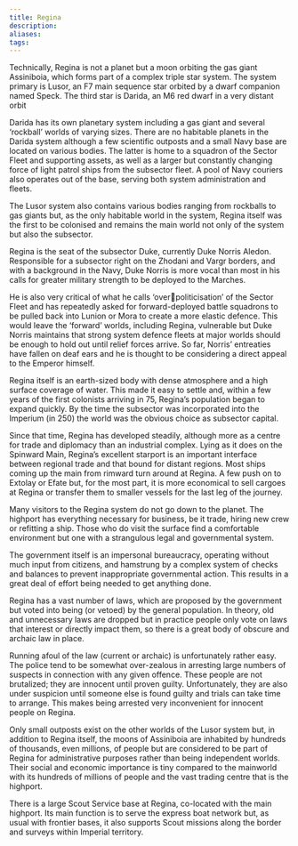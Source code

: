 ```yaml
---
title: Regina
description: 
aliases: 
tags:
---
```

Technically, Regina is not a planet but a moon orbiting the gas giant Assiniboia, which forms part of a complex triple star system. The system primary is Lusor, an F7 main sequence star orbited by a dwarf companion named Speck. The third star is Darida, an M6 red dwarf in a very distant orbit

Darida has its own planetary system including a gas giant and several ‘rockball’ worlds of varying sizes. There are no habitable planets in the Darida system although a few scientific outposts and a small Navy base are located on various bodies. The latter is home to a squadron of the Sector Fleet and supporting assets, as well as a larger but constantly changing force of light patrol ships from the subsector fleet. A pool of Navy couriers also operates out of the base, serving both system administration and fleets.

The Lusor system also contains various bodies ranging from rockballs to gas giants but, as the only habitable world in the system, Regina itself was the first to be colonised and remains the main world not only of the system but also the subsector.

Regina is the seat of the subsector Duke, currently Duke Norris Aledon. Responsible for a subsector right on the Zhodani and Vargr borders, and with a background in the Navy, Duke Norris is more vocal than most in his calls for greater military strength to be deployed to the Marches.

He is also very critical of what he calls ‘overpoliticisation’ of the Sector Fleet and has repeatedly asked for forward-deployed battle squadrons to be pulled back into Lunion or Mora to create a more elastic defence. This would leave the ‘forward’ worlds, including Regina, vulnerable but Duke Norris maintains that strong system defence fleets at major worlds should be enough to hold out until relief forces arrive. So far, Norris’ entreaties have fallen on deaf ears and he is thought to be considering a direct appeal to the Emperor himself.

Regina itself is an earth-sized body with dense atmosphere and a high surface coverage of water. This made it easy to settle and, within a few years of the first colonists arriving in 75, Regina’s population began to expand quickly. By the time the subsector was incorporated into the Imperium (in 250) the world was the obvious choice as subsector capital.

Since that time, Regina has developed steadily, although more as a centre for trade and diplomacy than an industrial complex. Lying as it does on the Spinward Main, Regina’s excellent starport is an important interface between regional trade and that bound for distant regions. Most ships coming up the main from rimward turn around at Regina. A few push on to Extolay or Efate but, for the most part, it is more economical to sell cargoes at Regina or transfer them to smaller vessels for the last leg of the journey.

Many visitors to the Regina system do not go down to the planet. The highport has everything necessary for business, be it trade, hiring new crew or refitting a ship. Those who do visit the surface find a comfortable environment but one with a strangulous legal and governmental system.

The government itself is an impersonal bureaucracy, operating without much input from citizens, and hamstrung by a complex system of checks and balances to prevent inappropriate governmental action. This results in a great deal of effort being needed to get anything done.

Regina has a vast number of laws, which are proposed by the government but voted into being (or vetoed) by the general population. In theory, old and unnecessary laws are dropped but in practice people only vote on laws that interest or directly impact them, so there is a great body of obscure and archaic law in place.

Running afoul of the law (current or archaic) is unfortunately rather easy. The police tend to be somewhat over-zealous in arresting large numbers of suspects in connection with any given offence. These people are not brutalized; they are innocent until proven guilty. Unfortunately, they are also under suspicion until someone else is found guilty and trials can take time to arrange. This makes being arrested very inconvenient for innocent people on Regina.

Only small outposts exist on the other worlds of the Lusor system but, in addition to Regina itself, the moons of Assiniboia are inhabited by hundreds of thousands, even millions, of people but are considered to be part of Regina for administrative purposes rather than being independent worlds. Their social and economic importance is tiny compared to the mainworld with its hundreds of millions of people and the vast trading centre that is the highport.

There is a large Scout Service base at Regina, co-located with the main highport. Its main function is to serve the express boat network but, as usual with frontier bases, it also supports Scout missions along the border and surveys within Imperial territory.